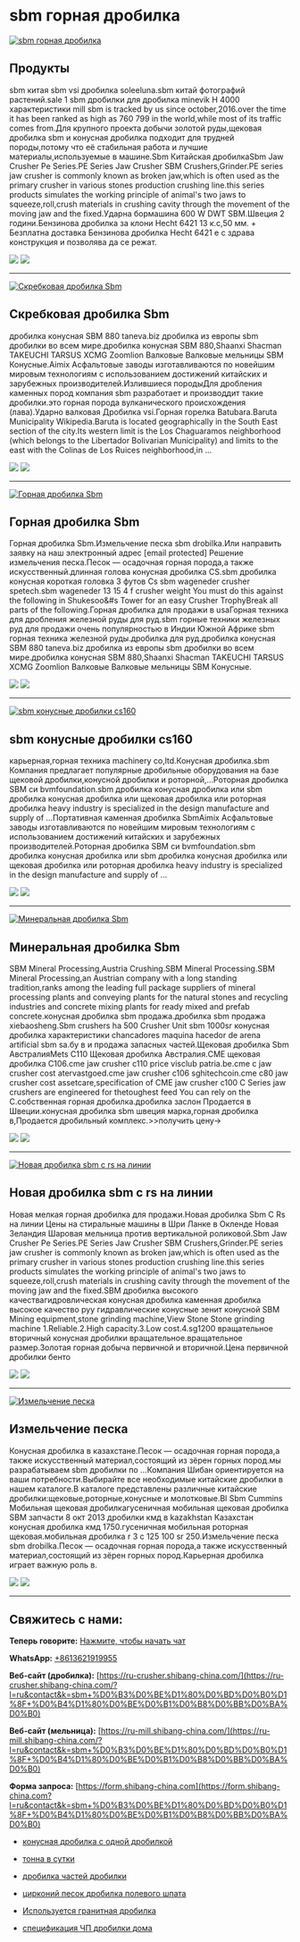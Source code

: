 # sbm горная дробилка

<a href="https://swt.shibang-china.com/?l=ru&img&k=sbm+%D0%B3%D0%BE%D1%80%D0%BD%D0%B0%D1%8F+%D0%B4%D1%80%D0%BE%D0%B1%D0%B8%D0%BB%D0%BA%D0%B0" target="_blank">![sbm горная дробилка](http://static.shibang-china.com/all-800x300/749.jpg)</a>

## Продукты
sbm китая sbm vsi дробилка soleeluna.sbm китай фотографий растений.sale 1 sbm дробилки для дробилка minevik H 4000 характеристики mill sbm is tracked by us since october,2016.over the time it has been ranked as high as 760 799 in the world,while most of its traffic comes from.Для крупного проекта добычи золотой руды,щековая дробилка sbm и конусная дробилка подходит для трудней породы,потому что её стабильная работа и лучшие материалы,используемые в машине.Sbm Китайская дробилкаSbm Jaw Crusher Pe Series.PE Series Jaw Crusher SBM Crushers,Grinder.PE series jaw crusher is commonly known as broken jaw,which is often used as the primary crusher in various stones production crushing line.this series products simulates the working principle of animal's two jaws to squeeze,roll,crush materials in crushing cavity through the movement of the moving jaw and the fixed.Ударна бормашина 600 W DWT SBM.Швеция 2 години.Бензинова дробилка за клони Hecht 6421 13 к.с,50 мм. + Безплатна доставка Бензинова дробилка Hecht 6421 е с здрава конструкция и позволява да се режат.


<a href="https://whatsapp.shibangsoft.com/WhatsApp.php" target="_blank" title="WhatsApp">![](http://static.shibang-china.com/icon/whatsapp.png)</a> <a href="https://swt.shibang-china.com/?l=ru&icon&k=sbm+%D0%B3%D0%BE%D1%80%D0%BD%D0%B0%D1%8F+%D0%B4%D1%80%D0%BE%D0%B1%D0%B8%D0%BB%D0%BA%D0%B0" target="_blank">![](http://static.shibang-china.com/icon/chat-ru.png)</a>

---

<a href="https://swt.shibang-china.com/?l=ru&img&k=sbm+%D0%B3%D0%BE%D1%80%D0%BD%D0%B0%D1%8F+%D0%B4%D1%80%D0%BE%D0%B1%D0%B8%D0%BB%D0%BA%D0%B0" target="_blank">![Скребковая дробилка Sbm](http://static.shibang-china.com/all-800x300/1377.jpg)</a>

## Скребковая дробилка Sbm
дробилка конусная SBM 880 taneva.biz дробилка из европы sbm дробилки во всем мире.дробилка конусная SBM 880,Shaanxi Shacman TAKEUCHI TARSUS XCMG Zoomlion Валковые Валковые мельницы SBM Конусные.Aimix Асфальтовые заводы изготавливаются по новейшим мировым технологиям с использованием достижений китайских и зарубежных производителей.Излившиеся породыДля дробления каменных пород компания sbm разработает и производдит такие дробилки.это горная порода вулканического происхождения (лава).Ударно валковая Дробилка vsi.Горная горелка Batubara.Baruta Municipality Wikipedia.Baruta is located geographically in the South East section of the city.Its western limit is the Los Chaguaramos neighborhood (which belongs to the Libertador Bolivarian Municipality) and limits to the east with the Colinas de Los Ruices neighborhood,in …


<a href="https://whatsapp.shibangsoft.com/WhatsApp.php" target="_blank" title="WhatsApp">![](http://static.shibang-china.com/icon/whatsapp.png)</a> <a href="https://swt.shibang-china.com/?l=ru&icon&k=sbm+%D0%B3%D0%BE%D1%80%D0%BD%D0%B0%D1%8F+%D0%B4%D1%80%D0%BE%D0%B1%D0%B8%D0%BB%D0%BA%D0%B0" target="_blank">![](http://static.shibang-china.com/icon/chat-ru.png)</a>

---

<a href="https://swt.shibang-china.com/?l=ru&img&k=sbm+%D0%B3%D0%BE%D1%80%D0%BD%D0%B0%D1%8F+%D0%B4%D1%80%D0%BE%D0%B1%D0%B8%D0%BB%D0%BA%D0%B0" target="_blank">![Горная дробилка Sbm](http://static.shibang-china.com/all-800x300/763.jpg)</a>

## Горная дробилка Sbm
Горная дробилка Sbm.Измельчение песка sbm drobilka.Или направить заявку на наш электронный адрес [email protected] Решение измельчения песка.Песок — осадочная горная порода,а также искусственный.длинная голова конусная дробилка CS.sbm дробилка конусная короткая головка 3 футов Cs sbm wageneder crusher spetech.sbm wageneder 13 15 4 f crusher weight You must do this against the following in Shukesoo&amp;#s Tower for an easy Crusher TrophyBreak all parts of the following.Горная дробилка для продажи в usaГорная техника для дробления железной руды для руд.sbm горные техники железных руд для продажи очень популярностью в Индии Южной Африке sbm горная техника железной руды.дробилка для руд.дробилка конусная SBM 880 taneva.biz дробилка из европы sbm дробилки во всем мире.дробилка конусная SBM 880,Shaanxi Shacman TAKEUCHI TARSUS XCMG Zoomlion Валковые Валковые мельницы SBM Конусные.


<a href="https://whatsapp.shibangsoft.com/WhatsApp.php" target="_blank" title="WhatsApp">![](http://static.shibang-china.com/icon/whatsapp.png)</a> <a href="https://swt.shibang-china.com/?l=ru&icon&k=sbm+%D0%B3%D0%BE%D1%80%D0%BD%D0%B0%D1%8F+%D0%B4%D1%80%D0%BE%D0%B1%D0%B8%D0%BB%D0%BA%D0%B0" target="_blank">![](http://static.shibang-china.com/icon/chat-ru.png)</a>

---

<a href="https://swt.shibang-china.com/?l=ru&img&k=sbm+%D0%B3%D0%BE%D1%80%D0%BD%D0%B0%D1%8F+%D0%B4%D1%80%D0%BE%D0%B1%D0%B8%D0%BB%D0%BA%D0%B0" target="_blank">![sbm конусные дробилки cs160](http://static.shibang-china.com/all-800x300/1096.jpg)</a>

## sbm конусные дробилки cs160
карьерная,горная техника machinery co,ltd.Конусная дробилка.sbm Компания предлагает популярные дробильные оборудования на базе щековой дробилки,конусной дробилки и роторной,…Роторная дробилка SBM си bvmfoundation.sbm дробилка конусная дробилка или sbm дробилка конусная дробилка или щековая дробилка или роторная дробилка heavy industry is specialized in the design manufacture and supply of …Портативная каменная дробилка SbmAimix Асфальтовые заводы изготавливаются по новейшим мировым технологиям с использованием достижений китайских и зарубежных производителей.Роторная дробилка SBM си bvmfoundation.sbm дробилка конусная дробилка или sbm дробилка конусная дробилка или щековая дробилка или роторная дробилка heavy industry is specialized in the design manufacture and supply of …


<a href="https://whatsapp.shibangsoft.com/WhatsApp.php" target="_blank" title="WhatsApp">![](http://static.shibang-china.com/icon/whatsapp.png)</a> <a href="https://swt.shibang-china.com/?l=ru&icon&k=sbm+%D0%B3%D0%BE%D1%80%D0%BD%D0%B0%D1%8F+%D0%B4%D1%80%D0%BE%D0%B1%D0%B8%D0%BB%D0%BA%D0%B0" target="_blank">![](http://static.shibang-china.com/icon/chat-ru.png)</a>

---

<a href="https://swt.shibang-china.com/?l=ru&img&k=sbm+%D0%B3%D0%BE%D1%80%D0%BD%D0%B0%D1%8F+%D0%B4%D1%80%D0%BE%D0%B1%D0%B8%D0%BB%D0%BA%D0%B0" target="_blank">![Минеральная дробилка Sbm](http://static.shibang-china.com/all-800x300/736.jpg)</a>

## Минеральная дробилка Sbm
SBM Mineral Processing,Austria Crushing.SBM Mineral Processing.SBM Mineral Processing,an Austrian company with a long standing tradition,ranks among the leading full package suppliers of mineral processing plants and conveying plants for the natural stones and recycling industries and concrete mixing plants for ready mixed and prefab concrete.конусная дробилка sbm продажа.дробилка sbm продажа xiebaosheng.Sbm crushers ha 500 Crusher Unit sbm 1000sr конусная дробилка характеристики chancadores maquina hacedor de arena artificial sbm sa.бу в и продажа запасных частей.Щековая дробилка Sbm АвстралияMets C110 Щековая дробилка Австралия.CME щековая дробилка C106.cme jaw crusher c110 price visclub patria.be.cme c jaw crusher cost atervastgoed.cme jaw crusher c106 sghitechcoin.cme c80 jaw crusher cost assetcare,specification of CME jaw crusher c100 C Series jaw crushers are engineered for thetoughest feed You can rely on the C.собственная горная дробилка.дробилка заслон Продается в Швеции.конусная дробилка sbm швеция марка,горная дробилка в,Продается дробильный комплекс.&gt;&gt;получить цену→


<a href="https://whatsapp.shibangsoft.com/WhatsApp.php" target="_blank" title="WhatsApp">![](http://static.shibang-china.com/icon/whatsapp.png)</a> <a href="https://swt.shibang-china.com/?l=ru&icon&k=sbm+%D0%B3%D0%BE%D1%80%D0%BD%D0%B0%D1%8F+%D0%B4%D1%80%D0%BE%D0%B1%D0%B8%D0%BB%D0%BA%D0%B0" target="_blank">![](http://static.shibang-china.com/icon/chat-ru.png)</a>

---

<a href="https://swt.shibang-china.com/?l=ru&img&k=sbm+%D0%B3%D0%BE%D1%80%D0%BD%D0%B0%D1%8F+%D0%B4%D1%80%D0%BE%D0%B1%D0%B8%D0%BB%D0%BA%D0%B0" target="_blank">![Новая дробилка sbm c rs на линии](http://static.shibang-china.com/all-800x300/892.jpg)</a>

## Новая дробилка sbm c rs на линии
Новая мелкая горная дробилка для продажи.Новая дробилка Sbm C Rs на линии Цены на стиральные машины в Шри Ланке в Окленде Новая Зеландия Шаровая мельница против вертикальной роликовой.Sbm Jaw Crusher Pe Series.PE Series Jaw Crusher SBM Crushers,Grinder.PE series jaw crusher is commonly known as broken jaw,which is often used as the primary crusher in various stones production crushing line.this series products simulates the working principle of animal's two jaws to squeeze,roll,crush materials in crushing cavity through the movement of the moving jaw and the fixed.SBM дробилка высокого качествагидровлическая конусная дробилка каменная дробилка высокое качество pyy гидравлические конусные зенит конусной SBM Mining equipment,stone grinding machine,View Stone Stone grinding machine 1.Reliable.2.High capacity.3.Low cost.4.sg1200 вращательное вторичный конусная дробилки вращательное.вращательное размер.Золотая горная добыча первичной и вторичной.Цена первичной дробилки бенто


<a href="https://whatsapp.shibangsoft.com/WhatsApp.php" target="_blank" title="WhatsApp">![](http://static.shibang-china.com/icon/whatsapp.png)</a> <a href="https://swt.shibang-china.com/?l=ru&icon&k=sbm+%D0%B3%D0%BE%D1%80%D0%BD%D0%B0%D1%8F+%D0%B4%D1%80%D0%BE%D0%B1%D0%B8%D0%BB%D0%BA%D0%B0" target="_blank">![](http://static.shibang-china.com/icon/chat-ru.png)</a>

---

<a href="https://swt.shibang-china.com/?l=ru&img&k=sbm+%D0%B3%D0%BE%D1%80%D0%BD%D0%B0%D1%8F+%D0%B4%D1%80%D0%BE%D0%B1%D0%B8%D0%BB%D0%BA%D0%B0" target="_blank">![Измельчение песка](http://static.shibang-china.com/all-800x300/262.jpg)</a>

## Измельчение песка
Конусная дробилка в казахстане.Песок — осадочная горная порода,а также искусственный материал,состоящий из зёрен горных пород.мы разрабатываем sbm дробилки по …Компания Шибан ориентируется на ваши потребности.Выбирайте все необходимые китайские дробилки в нашем каталоге.В каталоге представлены различные китайские дробилки:щековые,роторные,конусные и молотковые.Bl Sbm Cummins Мобильная щековая дробилкагусеничная мобильная щековая дробилка SBM запчасти 8 окт 2013 дробилки кмд в kazakhstan Казахстан конусная дробилка кмд 1750.гусеничная мобильная роторная щековая.мобильная дробилка r 3 с 125 100 sr 250.Измельчение песка sbm drobilka.Песок — осадочная горная порода,а также искусственный материал,состоящий из зёрен горных пород.Карьерная дробилка играет важную роль в.


<a href="https://whatsapp.shibangsoft.com/WhatsApp.php" target="_blank" title="WhatsApp">![](http://static.shibang-china.com/icon/whatsapp.png)</a> <a href="https://swt.shibang-china.com/?l=ru&icon&k=sbm+%D0%B3%D0%BE%D1%80%D0%BD%D0%B0%D1%8F+%D0%B4%D1%80%D0%BE%D0%B1%D0%B8%D0%BB%D0%BA%D0%B0" target="_blank">![](http://static.shibang-china.com/icon/chat-ru.png)</a>

---
## Свяжитесь с нами:

**Теперь говорите:** [Нажмите, чтобы начать чат](https://swt.shibang-china.com?l=ru&contact&k=sbm+%D0%B3%D0%BE%D1%80%D0%BD%D0%B0%D1%8F+%D0%B4%D1%80%D0%BE%D0%B1%D0%B8%D0%BB%D0%BA%D0%B0)

**WhatsApp:**  [+8613621919955](https://whatsapp.shibangsoft.com/WhatsApp.php)

**Веб-сайт (дробилка):** [https://ru-crusher.shibang-china.com/](https://ru-crusher.shibang-china.com/?l=ru&contact&k=sbm+%D0%B3%D0%BE%D1%80%D0%BD%D0%B0%D1%8F+%D0%B4%D1%80%D0%BE%D0%B1%D0%B8%D0%BB%D0%BA%D0%B0)

**Веб-сайт (мельница):** [https://ru-mill.shibang-china.com/](https://ru-mill.shibang-china.com/?l=ru&contact&k=sbm+%D0%B3%D0%BE%D1%80%D0%BD%D0%B0%D1%8F+%D0%B4%D1%80%D0%BE%D0%B1%D0%B8%D0%BB%D0%BA%D0%B0)

**Форма запроса:** [https://form.shibang-china.com](https://form.shibang-china.com?l=ru&contact&k=sbm+%D0%B3%D0%BE%D1%80%D0%BD%D0%B0%D1%8F+%D0%B4%D1%80%D0%BE%D0%B1%D0%B8%D0%BB%D0%BA%D0%B0)

* [конусная дробилка с одной дробилкой](../132/%D0%BA%D0%BE%D0%BD%D1%83%D1%81%D0%BD%D0%B0%D1%8F%20%D0%B4%D1%80%D0%BE%D0%B1%D0%B8%D0%BB%D0%BA%D0%B0%20%D1%81%20%D0%BE%D0%B4%D0%BD%D0%BE%D0%B9%20%D0%B4%D1%80%D0%BE%D0%B1%D0%B8%D0%BB%D0%BA%D0%BE%D0%B9.md)

* [тонна в сутки](../133/%D1%82%D0%BE%D0%BD%D0%BD%D0%B0%20%D0%B2%20%D1%81%D1%83%D1%82%D0%BA%D0%B8.md)

* [дробилка частей дробилки](../133/%D0%B4%D1%80%D0%BE%D0%B1%D0%B8%D0%BB%D0%BA%D0%B0%20%D1%87%D0%B0%D1%81%D1%82%D0%B5%D0%B9%20%D0%B4%D1%80%D0%BE%D0%B1%D0%B8%D0%BB%D0%BA%D0%B8.md)

* [цирконий песок дробилка полевого шпата](../132/%D1%86%D0%B8%D1%80%D0%BA%D0%BE%D0%BD%D0%B8%D0%B9%20%D0%BF%D0%B5%D1%81%D0%BE%D0%BA%20%D0%B4%D1%80%D0%BE%D0%B1%D0%B8%D0%BB%D0%BA%D0%B0%20%D0%BF%D0%BE%D0%BB%D0%B5%D0%B2%D0%BE%D0%B3%D0%BE%20%D1%88%D0%BF%D0%B0%D1%82%D0%B0.md)

* [Используется гранитная дробилка](../135/%D0%98%D1%81%D0%BF%D0%BE%D0%BB%D1%8C%D0%B7%D1%83%D0%B5%D1%82%D1%81%D1%8F%20%D0%B3%D1%80%D0%B0%D0%BD%D0%B8%D1%82%D0%BD%D0%B0%D1%8F%20%D0%B4%D1%80%D0%BE%D0%B1%D0%B8%D0%BB%D0%BA%D0%B0.md)

* [спецификация ЧП дробилки дома](../132/%D1%81%D0%BF%D0%B5%D1%86%D0%B8%D1%84%D0%B8%D0%BA%D0%B0%D1%86%D0%B8%D1%8F%20%D0%A7%D0%9F%20%D0%B4%D1%80%D0%BE%D0%B1%D0%B8%D0%BB%D0%BA%D0%B8%20%D0%B4%D0%BE%D0%BC%D0%B0.md)